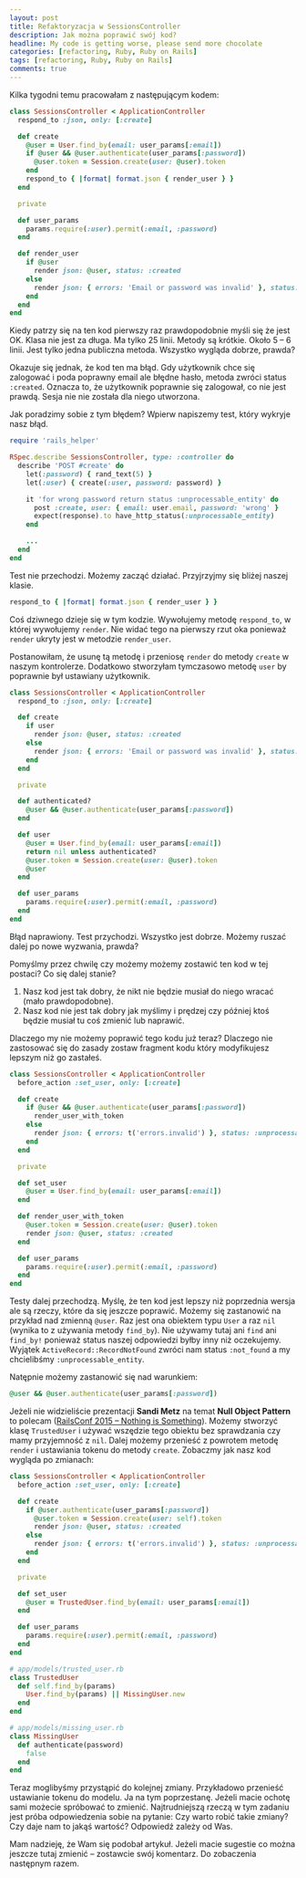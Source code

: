 ```yaml
---
layout: post
title: Refaktoryzacja w SessionsController
description: Jak można poprawić swój kod?
headline: My code is getting worse, please send more chocolate
categories: [refactoring, Ruby, Ruby on Rails]
tags: [refactoring, Ruby, Ruby on Rails]
comments: true
---
```


Kilka tygodni temu pracowałam z następującym kodem:

```ruby
class SessionsController < ApplicationController
  respond_to :json, only: [:create]

  def create
    @user = User.find_by(email: user_params[:email])
    if @user && @user.authenticate(user_params[:password])
      @user.token = Session.create(user: @user).token
    end
    respond_to { |format| format.json { render_user } }
  end

  private

  def user_params
    params.require(:user).permit(:email, :password)
  end

  def render_user
    if @user
      render json: @user, status: :created
    else
      render json: { errors: 'Email or password was invalid' }, status: :unprocessable_entity
    end
  end
end
```

Kiedy patrzy się na ten kod pierwszy raz prawdopodobnie myśli się że jest OK. Klasa nie jest za długa. Ma tylko 25 linii. Metody są krótkie. Około 5 – 6 linii. Jest tylko jedna publiczna metoda. Wszystko wygląda dobrze, prawda?

Okazuje się jednak, że kod ten ma błąd. Gdy użytkownik chce się zalogować i poda poprawny email ale błędne hasło, metoda zwróci status `:created`. Oznacza to, że użytkownik poprawnie się zalogował, co nie jest prawdą. Sesja nie nie została dla niego utworzona.

Jak poradzimy sobie z tym błędem? Wpierw napiszemy test, który wykryje nasz błąd.

```ruby
require 'rails_helper'

RSpec.describe SessionsController, type: :controller do
  describe 'POST #create' do
    let(:password) { rand_text(5) }
    let(:user) { create(:user, password: password) }

    it 'for wrong password return status :unprocessable_entity' do
      post :create, user: { email: user.email, password: 'wrong' }
      expect(response).to have_http_status(:unprocessable_entity)
    end

    ...
  end
end
```

Test nie przechodzi. Możemy zacząć działać. Przyjrzyjmy się bliżej naszej klasie.

```ruby
respond_to { |format| format.json { render_user } }
```

Coś dziwnego dzieje się w tym kodzie. Wywołujemy metodę `respond_to`, w której wywołujemy `render`. Nie widać tego na pierwszy rzut oka ponieważ `render` ukryty jest w metodzie `render_user`.

Postanowiłam, że usunę tą metodę i przeniosę `render` do metody `create` w naszym kontrolerze. Dodatkowo stworzyłam tymczasowo metodę `user` by poprawnie był ustawiany użytkownik.

```ruby
class SessionsController < ApplicationController
  respond_to :json, only: [:create]

  def create
    if user
      render json: @user, status: :created
    else
      render json: { errors: 'Email or password was invalid' }, status: :unprocessable_entity
    end
  end

  private

  def authenticated?
    @user && @user.authenticate(user_params[:password])
  end

  def user
    @user = User.find_by(email: user_params[:email])
    return nil unless authenticated?
    @user.token = Session.create(user: @user).token
    @user
  end

  def user_params
    params.require(:user).permit(:email, :password)
  end
end
```

Błąd naprawiony. Test przychodzi. Wszystko jest dobrze. Możemy ruszać dalej po nowe wyzwania, prawda?

Pomyślmy przez chwilę czy możemy możemy zostawić ten kod w tej postaci? Co się dalej stanie?

1. Nasz kod jest tak dobry, że nikt nie będzie musiał do niego wracać (mało prawdopodobne).
2. Nasz kod nie jest tak dobry jak myślimy i prędzej czy później ktoś będzie musiał tu coś zmienić lub naprawić.

Dlaczego my nie możemy poprawić tego kodu już teraz? Dlaczego nie zastosować się do zasady zostaw fragment kodu który modyfikujesz lepszym niż go zastałeś.

```ruby
class SessionsController < ApplicationController
  before_action :set_user, only: [:create]

  def create
    if @user && @user.authenticate(user_params[:password])
      render_user_with_token
    else
      render json: { errors: t('errors.invalid') }, status: :unprocessable_entity
    end
  end

  private

  def set_user
    @user = User.find_by(email: user_params[:email])
  end

  def render_user_with_token
    @user.token = Session.create(user: @user).token
    render json: @user, status: :created
  end

  def user_params
    params.require(:user).permit(:email, :password)
  end
end
```

Testy dalej przechodzą. Myślę, że ten kod jest lepszy niż poprzednia wersja ale są rzeczy, które da się jeszcze poprawić. Możemy się zastanowić na przykład nad zmienną `@user`. Raz jest ona obiektem typu `User` a raz `nil` (wynika to z używania metody `find_by`). Nie używamy tutaj ani `find` ani `find_by!` ponieważ status naszej odpowiedzi byłby inny niż oczekujemy. Wyjątek `ActiveRecord::RecordNotFound` zwróci nam status `:not_found` a my chcielibśmy `:unprocessable_entity`.

Natępnie możemy zastanowić się nad warunkiem:

```ruby
@user && @user.authenticate(user_params[:password])
```

Jeżeli nie widzieliście prezentacji **Sandi Metz** na temat **Null Object Pattern** to polecam ([RailsConf 2015 – Nothing is Something](https://www.youtube.com/watch?v=29MAL8pJImQ)). Możemy stworzyć klasę `TrustedUser` i używać wszędzie tego obiektu bez sprawdzania czy mamy przyjemność z `nil`. Dalej możemy przenieść z powrotem metodę `render` i ustawiania tokenu do metody `create`. Zobaczmy jak nasz kod wygląda po zmianach:

```ruby
class SessionsController < ApplicationController
  before_action :set_user, only: [:create]

  def create
    if @user.authenticate(user_params[:password])
      @user.token = Session.create(user: self).token
      render json: @user, status: :created
    else
      render json: { errors: t('errors.invalid') }, status: :unprocessable_entity
    end
  end

  private

  def set_user
    @user = TrustedUser.find_by(email: user_params[:email])
  end

  def user_params
    params.require(:user).permit(:email, :password)
  end
end

# app/models/trusted_user.rb
class TrustedUser
  def self.find_by(params)
    User.find_by(params) || MissingUser.new
  end
end

# app/models/missing_user.rb
class MissingUser
  def authenticate(password)
    false
  end
end
```

Teraz moglibyśmy przystąpić do kolejnej zmiany. Przykładowo przenieść ustawianie tokenu do modelu. Ja na tym poprzestanę. Jeżeli macie ochotę sami możecie spróbować to zmienić. Najtrudniejszą rzeczą w tym zadaniu jest próba odpowiedzenia sobie na pytanie: Czy warto robić takie zmiany? Czy daje nam to jakąś wartość? Odpowiedź zależy od Was.

Mam nadzieję, że Wam się podobał artykuł. Jeżeli macie sugestie co można jeszcze tutaj zmienić – zostawcie swój komentarz. Do zobaczenia następnym razem.

